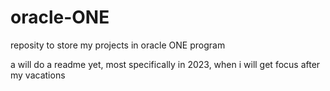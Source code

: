 # oracle-ONE
reposity to store my projects in oracle ONE program

a will do a readme yet, most specifically in 2023, when i will get focus after my vacations

